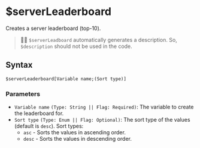 # $serverLeaderboard
Creates a server leaderboard (top-10).

> 🧙‍♂️ `$serverLeadboard` automatically generates a description. So, `$description` should not be used in the code.

## Syntax
```
$serverLeaderboard[Variable name;(Sort type)]
```

### Parameters 
- `Variable name` `(Type: String || Flag: Required)`: The variable to create the leaderboard for.
- `Sort type` `(Type: Enum || Flag: Optional)`: The sort type of the values (default is `desc`). Sort types:
  - `asc` - Sorts the values in ascending order.
  - `desc` - Sorts the values in descending order.
